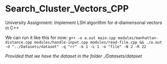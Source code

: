 # Search_Cluster_Vectors_CPP
University Assignment: Implement LSH algorithm for d-diamensonal vectors in C++

We can run it like this for now:
`g++ -o a.out main.cpp modules/manhattan-distance.cpp modules/handle-input.cpp modules/read-file.cpp && ./a.out -d "../Datasets/dataset" -q "rr" -k 1 -L 1 -o "file" -N 2 -R 22`

_Provided that we have the dataset in the folder ./Datasets/dataset_